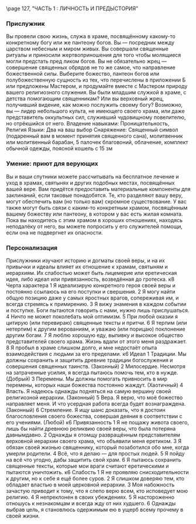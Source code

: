 
\page 127, "ЧАСТЬ 1 : ЛИЧНОСТЬ И ПРЕДЫСТОРИЯ"
### Прислужник
Вы провели свою жизнь, служа в храме, посвящённому какому-то конкретному богу или же пантеону богов. Вы — посредник между царством небесным и миром живых. Вы совершали священные ритуалы и приносили жертвоприношения для того чтобы молящиеся могли предстать пред ликом богов. Вы не обязательно жрец — совершение священных обрядов не то же самое, что направление божественной силы.
Выберите божество, пантеон богов или полубожественную сущность из тех, что перечислены в приложении Б или предложены Мастером, и продумайте вместе с Мастером природу вашего религиозного служения. Вы были младшим служкой в храме, с детства помогающим священникам? Или вы верховный жрец, получивший видение, как можно послужить своему богу? Возможно, вы — лидер небольшого культа, не имеющего своего храма, или даже представитель оккультных сил, служивший чудовищному повелителю, но отрёкшийся от него.
Владение навыками: Проницательность, Религия
Языки: Два на ваш выбор
Снаряжение: Священный символ (подаренный вам в момент принятия священного сана), молитвенник или молитвенный барабан, 5 палочек благовоний, облачение, комплект обычной одежды, поясной кошель с 15 зм

### Умение: приют для верующих
Вы и ваши спутники можете рассчитывать на бесплатное лечение и уход в храмах, святынях и других подобных местах, посвящённых вашей вере.
Вам придётся предоставить материальные компоненты для заклинаний, если таковые понадобятся.
Те, кто разделяют вашу веру, могут обеспечить вам (но только вам) скромное существование.
У вас также могут быть связи с каким-то конкретным храмом, посвящённым вашему божеству или пантеону, в котором у вас есть жилая комната. Пока вы находитесь с этим храмом в хороших отношениях, находясь неподалёку от него, вы можете попросить у его служителей помощи, если она не подвергнет их опасности.

### Персонализация
Прислужники изучают историю и догматы своей веры, и на их привычки и идеалы влияет их отношение к храмам, святыням и иерархиям. Их слабостью может быть лицемерие или еретическая идея, либо идеал или привязанность, возведённая до гротеска.
к8 Черта характера
1 Я идеализирую конкретного героя своей веры и постоянно ссылаюсь на его поступки и свершения.
2 Я могу найти общую позицию даже у самых яростных врагов, сопереживая им, и всегда стремясь к примирению.
3 Я вижу знамения в каждом событии и поступке. Боги пытаются говорить с нами, нужно лишь прислушаться.
4 Ничто не может поколебать мой оптимизм.
5 При любой оказии я цитирую (или перевираю) священные тексты и притчи.
6 Я терпим (или нетерпим) к другим верованиям, и уважаю (или порицаю) поклонение другим богам.
7 Я люблю хорошую еду, выпивку и высокое общество представителей своего храма. Жизнь вдали от этого меня раздражает.
8 Я пробыл в храме слишком долго, и мне недостаёт опыта взаимодействия с людьми за его пределами.
к6 Идеал
1 Традиции. Мы должны сохранить и защитить древние традиции богослужения и совершения священных таинств. (Законный)
2 Милосердие. Несмотря на затраченные усилия, я всегда пытаюсь помочь тем, кто в нужде. (Добрый)
3 Перемены. Мы должны помогать привносить в мир перемены, которых наши божества постоянно жаждут. (Хаотичный)
4 Власть. Я надеюсь однажды подняться на самую вершину своей религиозной иерархии. (Законный)
5 Вера. Я верю, что моё божество направляет меня. И что усердная работа всегда будет вознаграждена. (Законный)
6 Стремление. Я ищу шанс доказать, что я достоин благословления своего божества, совершая деяния в соответствии с его учениями. (Любой) к6 Привязанность
1 Я не пощажу живота своего, лишь бы найти древнюю реликвию своей веры, что была потеряна давнымдавно.
2 Однажды я отомщу развращённым представителям верховной иерархии своего храма, что объявили меня еретиком.
3 Я обязан своей жизнью священнику, который позаботился обо мне, когда умерли родители.
4 Всё, что я делаю — для простых людей.
5 Я пойду на всё что угодно, дабы защитить свой храм.
6 Я пытаюсь сохранить священные тексты, которые мои враги считают еретическими и пытаются уничтожить.
к6 Слабость
1 Я не проявляю снисходительности к другим, но к себе я ещё более суров.
2 Я слишком доверяю тем, кто обладает властью в моей церковной иерархии.
3 Моя набожность зачастую приводит к тому, что я слепо верю всем, кто исповедует мою религию.
4 Я непреклонен в своих убеждениях.
5 Я настороженно отношусь к незнакомцам и всегда жду от них худшего.
6 Однажды выбрав цель, я становлюсь одержимым ею в ущерб всему прочему в своей жизни.
